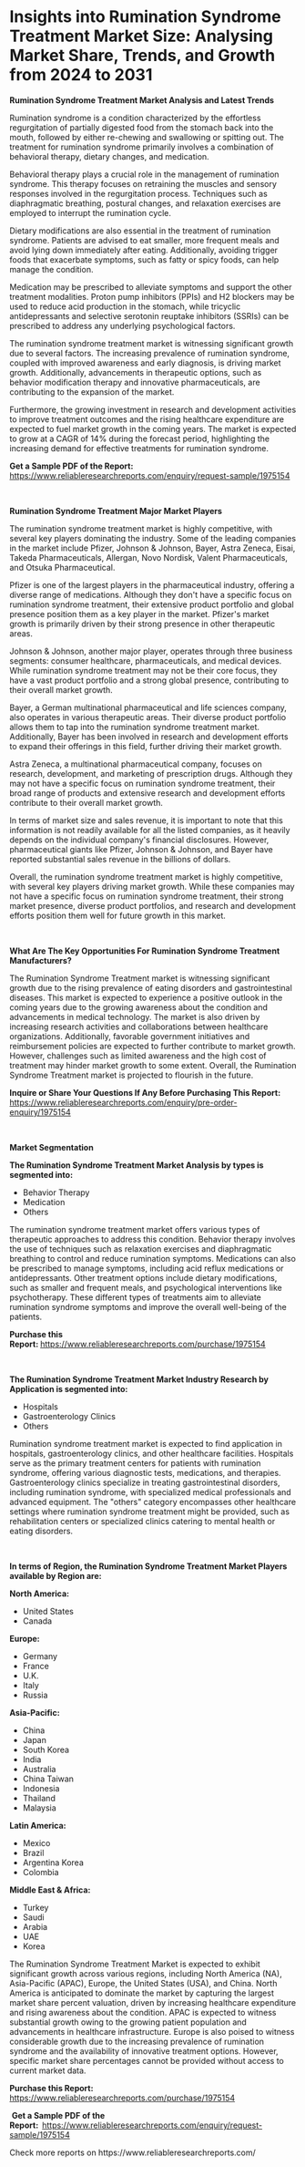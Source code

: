 <p><h1>Insights into Rumination Syndrome Treatment Market Size: Analysing Market Share, Trends, and Growth from 2024 to 2031</h1></p><p><strong>Rumination Syndrome Treatment Market Analysis and Latest Trends</strong></p>
<p><p>Rumination syndrome is a condition characterized by the effortless regurgitation of partially digested food from the stomach back into the mouth, followed by either re-chewing and swallowing or spitting out. The treatment for rumination syndrome primarily involves a combination of behavioral therapy, dietary changes, and medication.</p><p>Behavioral therapy plays a crucial role in the management of rumination syndrome. This therapy focuses on retraining the muscles and sensory responses involved in the regurgitation process. Techniques such as diaphragmatic breathing, postural changes, and relaxation exercises are employed to interrupt the rumination cycle.</p><p>Dietary modifications are also essential in the treatment of rumination syndrome. Patients are advised to eat smaller, more frequent meals and avoid lying down immediately after eating. Additionally, avoiding trigger foods that exacerbate symptoms, such as fatty or spicy foods, can help manage the condition.</p><p>Medication may be prescribed to alleviate symptoms and support the other treatment modalities. Proton pump inhibitors (PPIs) and H2 blockers may be used to reduce acid production in the stomach, while tricyclic antidepressants and selective serotonin reuptake inhibitors (SSRIs) can be prescribed to address any underlying psychological factors.</p><p>The rumination syndrome treatment market is witnessing significant growth due to several factors. The increasing prevalence of rumination syndrome, coupled with improved awareness and early diagnosis, is driving market growth. Additionally, advancements in therapeutic options, such as behavior modification therapy and innovative pharmaceuticals, are contributing to the expansion of the market.</p><p>Furthermore, the growing investment in research and development activities to improve treatment outcomes and the rising healthcare expenditure are expected to fuel market growth in the coming years. The market is expected to grow at a CAGR of 14% during the forecast period, highlighting the increasing demand for effective treatments for rumination syndrome.</p></p>
<p><strong>Get a Sample PDF of the Report:&nbsp;</strong> <a href="https://www.reliableresearchreports.com/enquiry/request-sample/1975154">https://www.reliableresearchreports.com/enquiry/request-sample/1975154</a></p>
<p>&nbsp;</p>
<p><strong>Rumination Syndrome Treatment Major Market Players</strong></p>
<p><p>The rumination syndrome treatment market is highly competitive, with several key players dominating the industry. Some of the leading companies in the market include Pfizer, Johnson & Johnson, Bayer, Astra Zeneca, Eisai, Takeda Pharmaceuticals, Allergan, Novo Nordisk, Valent Pharmaceuticals, and Otsuka Pharmaceutical.</p><p>Pfizer is one of the largest players in the pharmaceutical industry, offering a diverse range of medications. Although they don't have a specific focus on rumination syndrome treatment, their extensive product portfolio and global presence position them as a key player in the market. Pfizer's market growth is primarily driven by their strong presence in other therapeutic areas.</p><p>Johnson & Johnson, another major player, operates through three business segments: consumer healthcare, pharmaceuticals, and medical devices. While rumination syndrome treatment may not be their core focus, they have a vast product portfolio and a strong global presence, contributing to their overall market growth.</p><p>Bayer, a German multinational pharmaceutical and life sciences company, also operates in various therapeutic areas. Their diverse product portfolio allows them to tap into the rumination syndrome treatment market. Additionally, Bayer has been involved in research and development efforts to expand their offerings in this field, further driving their market growth.</p><p>Astra Zeneca, a multinational pharmaceutical company, focuses on research, development, and marketing of prescription drugs. Although they may not have a specific focus on rumination syndrome treatment, their broad range of products and extensive research and development efforts contribute to their overall market growth.</p><p>In terms of market size and sales revenue, it is important to note that this information is not readily available for all the listed companies, as it heavily depends on the individual company's financial disclosures. However, pharmaceutical giants like Pfizer, Johnson & Johnson, and Bayer have reported substantial sales revenue in the billions of dollars.</p><p>Overall, the rumination syndrome treatment market is highly competitive, with several key players driving market growth. While these companies may not have a specific focus on rumination syndrome treatment, their strong market presence, diverse product portfolios, and research and development efforts position them well for future growth in this market.</p></p>
<p>&nbsp;</p>
<p><strong>What Are The Key Opportunities For Rumination Syndrome Treatment Manufacturers?</strong></p>
<p><p>The Rumination Syndrome Treatment market is witnessing significant growth due to the rising prevalence of eating disorders and gastrointestinal diseases. This market is expected to experience a positive outlook in the coming years due to the growing awareness about the condition and advancements in medical technology. The market is also driven by increasing research activities and collaborations between healthcare organizations. Additionally, favorable government initiatives and reimbursement policies are expected to further contribute to market growth. However, challenges such as limited awareness and the high cost of treatment may hinder market growth to some extent. Overall, the Rumination Syndrome Treatment market is projected to flourish in the future.</p></p>
<p><strong>Inquire or Share Your Questions If Any Before Purchasing This Report:</strong> <a href="https://www.reliableresearchreports.com/enquiry/pre-order-enquiry/1975154">https://www.reliableresearchreports.com/enquiry/pre-order-enquiry/1975154</a></p>
<p>&nbsp;</p>
<p><strong>Market Segmentation</strong></p>
<p><strong>The Rumination Syndrome Treatment Market Analysis by types is segmented into:</strong></p>
<p><ul><li>Behavior Therapy</li><li>Medication</li><li>Others</li></ul></p>
<p><p>The rumination syndrome treatment market offers various types of therapeutic approaches to address this condition. Behavior therapy involves the use of techniques such as relaxation exercises and diaphragmatic breathing to control and reduce rumination symptoms. Medications can also be prescribed to manage symptoms, including acid reflux medications or antidepressants. Other treatment options include dietary modifications, such as smaller and frequent meals, and psychological interventions like psychotherapy. These different types of treatments aim to alleviate rumination syndrome symptoms and improve the overall well-being of the patients.</p></p>
<p><strong>Purchase this Report:&nbsp;</strong><a href="https://www.reliableresearchreports.com/purchase/1975154">https://www.reliableresearchreports.com/purchase/1975154</a></p>
<p>&nbsp;</p>
<p><strong>The Rumination Syndrome Treatment Market Industry Research by Application is segmented into:</strong></p>
<p><ul><li>Hospitals</li><li>Gastroenterology Clinics</li><li>Others</li></ul></p>
<p><p>Rumination syndrome treatment market is expected to find application in hospitals, gastroenterology clinics, and other healthcare facilities. Hospitals serve as the primary treatment centers for patients with rumination syndrome, offering various diagnostic tests, medications, and therapies. Gastroenterology clinics specialize in treating gastrointestinal disorders, including rumination syndrome, with specialized medical professionals and advanced equipment. The "others" category encompasses other healthcare settings where rumination syndrome treatment might be provided, such as rehabilitation centers or specialized clinics catering to mental health or eating disorders.</p></p>
<p>&nbsp;</p>
<p><strong>In terms of Region, the Rumination Syndrome Treatment Market Players available by Region are:</strong></p>
<p>
    <p> <strong> North America: </strong>
        <ul>
            <li>United States</li>
            <li>Canada</li>
        </ul>
        </p> 
    <p> <strong> Europe: </strong>
        <ul>
            <li>Germany</li>
            <li>France</li>
            <li>U.K.</li>
            <li>Italy</li>
            <li>Russia</li>
        </ul>
        </p> 
    <p> <strong> Asia-Pacific: </strong>
        <ul>
            <li>China</li>
            <li>Japan</li>
            <li>South Korea</li>
            <li>India</li>
            <li>Australia</li>
            <li>China Taiwan</li>
            <li>Indonesia</li>
            <li>Thailand</li>
            <li>Malaysia</li>
        </ul>
        </p> 
    <p> <strong> Latin America: </strong>
        <ul>
            <li>Mexico</li>
            <li>Brazil</li>
            <li>Argentina Korea</li>
            <li>Colombia</li>
        </ul>
        </p> 
    <p> <strong> Middle East & Africa: </strong>
        <ul>
            <li>Turkey</li>
            <li>Saudi</li>
            <li>Arabia</li>
            <li>UAE</li>
            <li>Korea</li>
        </ul>
    </p>
    </p>
<p><p>The Rumination Syndrome Treatment Market is expected to exhibit significant growth across various regions, including North America (NA), Asia-Pacific (APAC), Europe, the United States (USA), and China. North America is anticipated to dominate the market by capturing the largest market share percent valuation, driven by increasing healthcare expenditure and rising awareness about the condition. APAC is expected to witness substantial growth owing to the growing patient population and advancements in healthcare infrastructure. Europe is also poised to witness considerable growth due to the increasing prevalence of rumination syndrome and the availability of innovative treatment options. However, specific market share percentages cannot be provided without access to current market data.</p></p>
<p><strong>Purchase this Report: </strong><a href="https://www.reliableresearchreports.com/purchase/1975154">https://www.reliableresearchreports.com/purchase/1975154</a></p>
<p>&nbsp;<strong>Get a Sample PDF of the Report:&nbsp;&nbsp;</strong><a href="https://www.reliableresearchreports.com/enquiry/request-sample/1975154">https://www.reliableresearchreports.com/enquiry/request-sample/1975154</a></p>
<p><strong></strong></p>
<p>Check more reports on https://www.reliableresearchreports.com/</p>